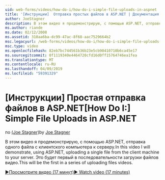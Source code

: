 ```yaml
---
uid: web-forms/videos/how-do-i/how-do-i-simple-file-uploads-in-aspnet
title: '[Инструкции]  Отправка простых файлов в ASP.NET | Документация Майкрософт'
author: JoeStagner
description: В этом видео я продемонстрирую, с помощью ASP.NET, отправка одного файла с клиентского компьютера к серверу. Это будет первая в серии отправки...
ms.author: riande
ms.date: 02/12/2008
ms.assetid: 310aa6ba-dc99-47ac-8f68-aac7529664b2
msc.legacyurl: /web-forms/videos/how-do-i/how-do-i-simple-file-uploads-in-aspnet
msc.type: video
ms.openlocfilehash: 82eb7bc744561b36b23e5cb90410710b6ca45e17
ms.sourcegitcommit: 0f1119340e4464720cfd16d0ff15764746ea1fea
ms.translationtype: MT
ms.contentlocale: ru-RU
ms.lasthandoff: 04/09/2019
ms.locfileid: "59391329"
---
```

# <a name="how-do-i--simple-file-uploads-in-aspnet"></a><span data-ttu-id="148a7-104">[Инструкции]  Простая отправка файлов в ASP.NET</span><span class="sxs-lookup"><span data-stu-id="148a7-104">[How Do I:]  Simple File Uploads in ASP.NET</span></span>

<span data-ttu-id="148a7-105">по [(Joe Stagner)](https://github.com/JoeStagner)</span><span class="sxs-lookup"><span data-stu-id="148a7-105">by [Joe Stagner](https://github.com/JoeStagner)</span></span>

<span data-ttu-id="148a7-106">В этом видео я продемонстрирую, с помощью ASP.NET, отправка одного файла с клиентского компьютера к серверу.</span><span class="sxs-lookup"><span data-stu-id="148a7-106">In this video I will demonstrate, using ASP.NET, uploading a single file from the client machine to your server.</span></span> <span data-ttu-id="148a7-107">Это будет первый в последовательности загрузки файлов видео.</span><span class="sxs-lookup"><span data-stu-id="148a7-107">This will be the first in a series of uploading files videos.</span></span>

[<span data-ttu-id="148a7-108">&#9654;Просмотрите видео (17 минут)</span><span class="sxs-lookup"><span data-stu-id="148a7-108">&#9654; Watch video (17 minutes)</span></span>](https://channel9.msdn.com/Blogs/ASP-NET-Site-Videos/how-do-i-simple-file-uploads-in-aspnet)

